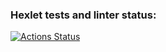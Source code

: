 ### Hexlet tests and linter status:
[![Actions Status](https://github.com/StenidoS/php-project-lvl2/actions/workflows/hexlet-check.yml/badge.svg)](https://github.com/StenidoS/php-project-lvl2/actions)